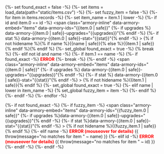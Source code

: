 {%- set found_exact = false -%}
{%- set items = load_data(path="static/items.csv") -%}
{%- set fuzzy_item = false -%}
{%- for item in items.records -%}
  {%- set item_name = item.1 | lower -%}
  {%- if id and item.0 == id -%}
	<span class="armory-inline" data-armory-embed="items" data-armory-ids="{{item.0 | safe}}"
		{%- if upgrades %} data-armory-{{item.0 | safe}}-upgrades="{{upgrades}}"{% endif -%}
		{%- if stat %} data-armory-{{item.0 | safe}}-stat="{{stat}}"{% endif -%}
	></span>&nbsp;{% if not hidename %}{% if name %}{{name | safe}}{% else %}{{item.1 | safe}}{% endif %}{% endif %}
	{%- set_global found_exact = true -%}
	{% break %}
  {%- elif not id and name -%}
  	{%- if item.1 == name -%}
		{%- if found_exact -%}
			<span title="WARNING: multiple exact matches for {{item.1 | safe}}. Use id param to differentiate!" style='color: red; font-weight: bold;'> ERROR</span>
			{%- break -%}
		{%- endif -%}
		<span class="armory-inline" data-armory-embed="items" data-armory-ids="{{item.0 | safe}}"
			{%- if upgrades %} data-armory-{{item.0 | safe}}-upgrades="{{upgrades}}"{% endif -%}
			{%- if stat %} data-armory-{{item.0 | safe}}-stat="{{stat}}"{% endif -%}
		></span>&nbsp;{% if not hidename %}{{item.1 | safe}}{% endif %}
		{%- set_global found_exact = true -%}
	{%- elif name | lower in item_name -%}
		{% set_global fuzzy_item = item -%}
	{%- endif %}
  {%- endif -%}
{%- endfor -%}

{%- if not found_exact -%}
	{%- if fuzzy_item -%}
		<span class="armory-inline" data-armory-embed="items" data-armory-ids="{{fuzzy_item.0 | safe}}" 
			{%- if upgrades %}data-armory-{{item.0 | safe}}-upgrades="{{upgrades}}"{% endif -%}
			{%- if stat %}data-armory-{{item.0 | safe}}-stat="{{stat}}"{% endif -%}
		></span>&nbsp;{% if not hidename %}{{fuzzy_item.1 | safe}}{% endif %}
	{%- elif name -%}
		<span title="ERROR: no matches for {{name | safe}}" style='color: red; font-weight: bold;'>ERROR (mouseover for details)</span>
		{{ throw(message="no matches for item " ~ name) }}
	{%- elif id -%}
		<span title="ERROR: no id match for {{id | safe}}" style='color: red; font-weight: bold;'>ERROR (mouseover for details)</span>
		{{ throw(message="no matches for item " ~ id) }}
	{%- endif -%}
{%- endif -%}
